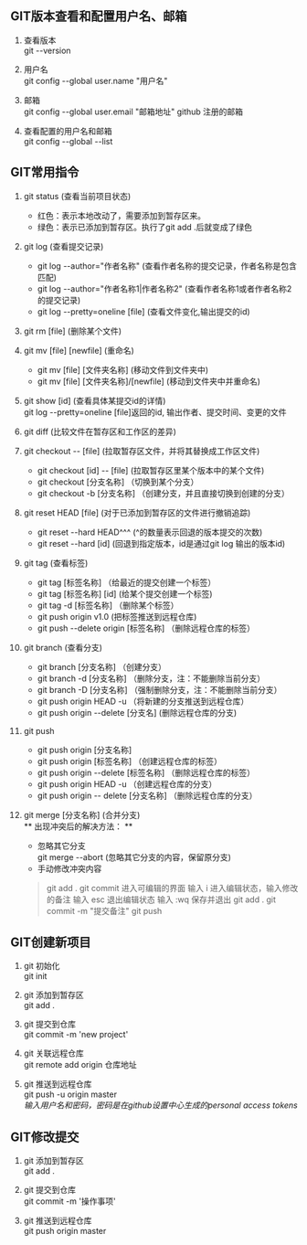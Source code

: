 ## GIT版本查看和配置用户名、邮箱

1. 查看版本  
git --version

2. 用户名  
git config --global user.name "用户名"

3. 邮箱  
git config --global user.email "邮箱地址"  github 注册的邮箱

4. 查看配置的用户名和邮箱  
git config --global --list



## GIT常用指令

1. git status                                 (查看当前项目状态)  
	- 红色：表示本地改动了，需要添加到暂存区来。
	- 绿色：表示已添加到暂存区。执行了git add .后就变成了绿色

2. git log                                    (查看提交记录)  
	- git log --author="作者名称"              (查看作者名称的提交记录，作者名称是包含匹配)  
	- git log --author="作者名称1|作者名称2"    (查看作者名称1或者作者名称2的提交记录)  
	- git log --pretty=oneline [file]         (查看文件变化,输出提交的id)
3. git rm [file]                              (删除某个文件)  

4. git mv [file] [newfile]                    (重命名)
	- git mv [file] [文件夹名称]               (移动文件到文件夹中)  
	- git mv [file] [文件夹名称]/[newfile]     (移动到文件夹中并重命名) 

5. git show [id]                             (查看具体某提交id的详情)                             
    git log --pretty=oneline [file]返回的id, 输出作者、提交时间、变更的文件

6. git diff                                  (比较文件在暂存区和工作区的差异)  

7. git checkout -- [file]                    (拉取暂存区文件，并将其替换成工作区文件)  
	- git checkout [id] -- [file]            (拉取暂存区里某个版本中的某个文件) 
	- git checkout [分支名称]                （切换到某个分支）
	- git checkout -b [分支名称]             （创建分支，并且直接切换到创建的分支）

8. git reset HEAD [file]                     (对于已添加到暂存区的文件进行撤销追踪)  
	- git reset --hard HEAD^^^               (^的数量表示回退的版本提交的次数)  
	- git reset --hard [id]                  (回退到指定版本，id是通过git log 输出的版本id)

9. git tag                                   (查看标签)
	- git tag [标签名称]                     （给最近的提交创建一个标签）
	- git tag [标签名称] [id]                 (给某个提交创建一个标签)
    - git tag -d [标签名称]                  （删除某个标签）
    - git push origin v1.0                   (把标签推送到远程仓库)
    - git push --delete origin [标签名称]    （删除远程仓库的标签）

10. git branch                               (查看分支)
	- git branch [分支名称]                  （创建分支）
	- git branch -d [分支名称]               （删除分支，注：不能删除当前分支）
	- git branch -D [分支名称]               （强制删除分支，注：不能删除当前分支）
	- git push origin HEAD -u               （将新建的分支推送到远程仓库）
	- git push origin --delete [分支名]       (删除远程仓库的分支)
11. git push
	- git push origin [分支名称]  
	- git push origin [标签名称]              （创建远程仓库的标签）
	- git push origin --delete [标签名称]     （删除远程仓库的标签）
	- git push origin HEAD -u                （创建远程仓库的分支）
	- git push origin -- delete [分支名称]    （删除远程仓库的分支）
12. git merge [分支名称]                       (合并分支)  
	** 出现冲突后的解决方法： **
	- 忽略其它分支  
	git merge --abort                       (忽略其它分支的内容，保留原分支)
	- 手动修改冲突内容  
	> git add .
	> git commit 进入可编辑的界面
	> 输入 i 进入编辑状态，输入修改的备注
	> 输入 esc 退出编辑状态
	> 输入 :wq 保存并退出 
	> git add .
	> git commit -m "提交备注"
	> git push 


## GIT创建新项目

1. git 初始化  
git init

2. git 添加到暂存区  
git add .

3. git 提交到仓库  
git commit -m 'new project'

4. git 关联远程仓库  
git remote add origin 仓库地址

5. git 推送到远程仓库  
git push -u origin master  
*输入用户名和密码，密码是在github设置中心生成的personal access tokens*



## GIT修改提交

1. git 添加到暂存区   
git add .

2. git 提交到仓库  
git commit -m '操作事项'

3. git 推送到远程仓库  
git push origin master









